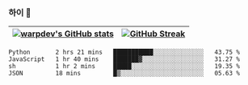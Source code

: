 
### 하이 👋
[![warpdev's GitHub stats](https://github-readme-stats.vercel.app/api?username=warpdev&show_icons=true&theme=vue-dark)](#) |[![GitHub Streak](https://github-readme-streak-stats.herokuapp.com/?user=warpdev&theme=dark)](#)
--- | --- |
<!--START_SECTION:waka-->
```text
Python       2 hrs 21 mins   ███████████░░░░░░░░░░░░░░   43.75 % 
JavaScript   1 hr 40 mins    ███████▓░░░░░░░░░░░░░░░░░   31.27 % 
sh           1 hr 2 mins     █████░░░░░░░░░░░░░░░░░░░░   19.35 % 
JSON         18 mins         █▒░░░░░░░░░░░░░░░░░░░░░░░   05.63 % 
```
<!--END_SECTION:waka-->

<!--
**warpdev/warpdev** is a ✨ _special_ ✨ repository because its `README.md` (this file) appears on your GitHub profile.

Here are some ideas to get you started:

- 🔭 I’m currently working on ...
- 🌱 I’m currently learning ...
- 👯 I’m looking to collaborate on ...
- 🤔 I’m looking for help with ...
- 💬 Ask me about ...
- 📫 How to reach me: ...
- 😄 Pronouns: ...
- ⚡ Fun fact: ...
-->
